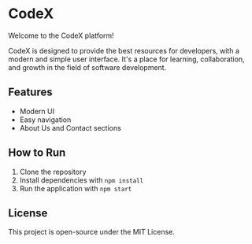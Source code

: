 # CodeX
Welcome to the CodeX platform!

CodeX is designed to provide the best resources for developers, with a modern and simple user interface. It's a place for learning, collaboration, and growth in the field of software development.

## Features
- Modern UI
- Easy navigation
- About Us and Contact sections

## How to Run
1. Clone the repository
2. Install dependencies with `npm install`
3. Run the application with `npm start`

## License
This project is open-source under the MIT License.
